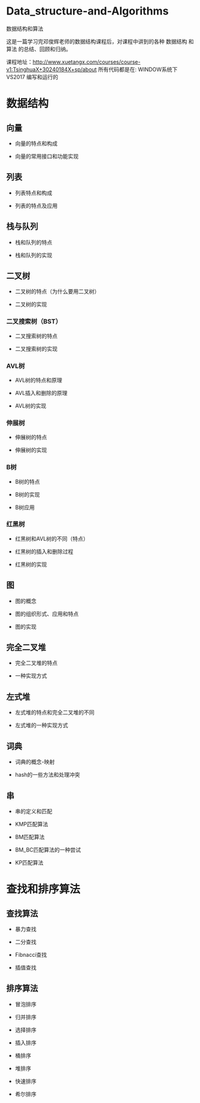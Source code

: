 # Data_structure-and-Algorithms
数据结构和算法

这是一篇学习完邓俊辉老师的数据结构课程后，对课程中讲到的各种 数据结构 和 算法 的总结、回顾和归纳。

课程地址：http://www.xuetangx.com/courses/course-v1:TsinghuaX+30240184X+sp/about
所有代码都是在: WINDOW系统下 VS2017 编写和运行的

# 数据结构
## 向量
- 向量的特点和构成

- 向量的常用接口和功能实现


## 列表
- 列表特点和构成

- 列表的特点及应用

## 栈与队列
- 栈和队列的特点

- 栈和队列的实现


## 二叉树
- 二叉树的特点（为什么要用二叉树）

- 二叉树的实现

### 二叉搜索树（BST）
- 二叉搜索树的特点

- 二叉搜索树的实现

### AVL树
- AVL树的特点和原理

- AVL插入和删除的原理

- AVL树的实现

### 伸展树
- 伸展树的特点

- 伸展树的实现

### B树
- B树的特点

- B树的实现

- B树应用

### 红黑树
- 红黑树和AVL树的不同（特点）

- 红黑树的插入和删除过程

- 红黑树的实现

## 图
- 图的概念

- 图的组织形式、应用和特点

- 图的实现

## 完全二叉堆
- 完全二叉堆的特点

- 一种实现方式

## 左式堆
- 左式堆的特点和完全二叉堆的不同

- 左式堆的一种实现方式

## 词典
- 词典的概念-映射

- hash的一些方法和处理冲突


## 串
- 串的定义和匹配

- KMP匹配算法

- BM匹配算法

- BM_BC匹配算法的一种尝试

- KP匹配算法



# 查找和排序算法

## 查找算法

- 暴力查找 

- 二分查找

- Fibnacci查找

- 插值查找


## 排序算法
- 冒泡排序

- 归并排序

- 选择排序

- 插入排序

- 桶排序

- 堆排序

- 快速排序

- 希尔排序
